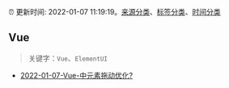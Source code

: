 :alarm_clock: 更新时间: 2022-01-07 11:19:19。[来源分类](../README.md)、[标签分类](../TAGS.md)、[时间分类](../TIMELINE.md)

## Vue


> 关键字：`Vue`、`ElementUI`



- [2022-01-07-Vue-中元素拖动优化?](https://www.v2ex.com/t/826882) 